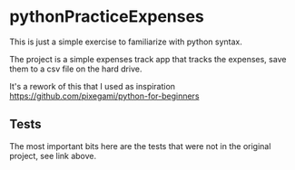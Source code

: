 # pythonPracticeExpenses

This is just a simple exercise to familiarize with python syntax.

The project is a simple expenses track app that tracks the expenses, save them to a csv file on the hard drive.

It's a rework of this that I used as inspiration https://github.com/pixegami/python-for-beginners

## Tests
The most important bits here are the tests that were not in the original project, see link above.